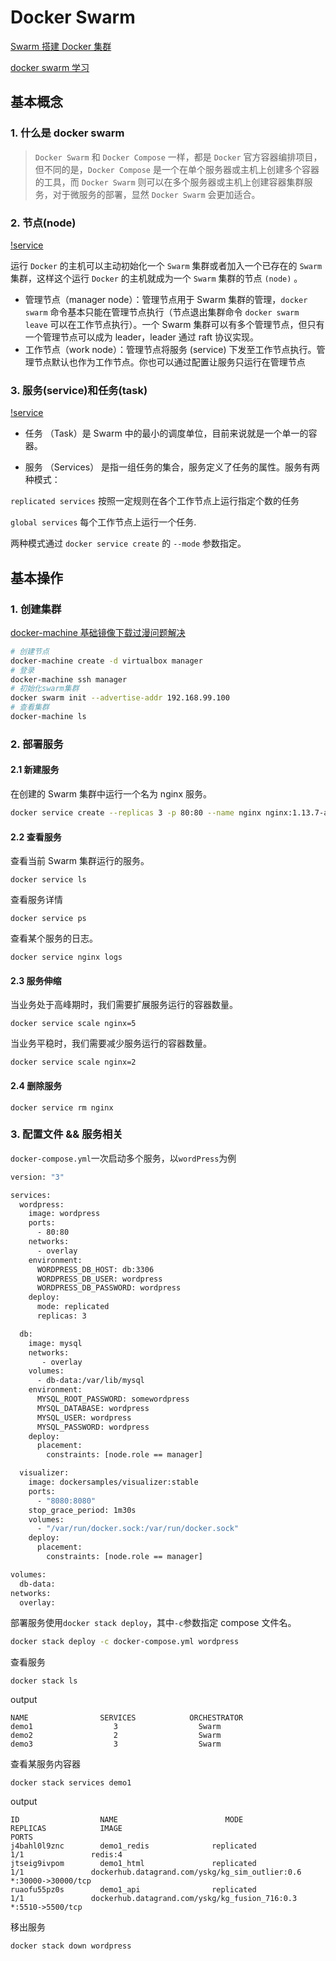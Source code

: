 # Docker Swarm

[Swarm 搭建 Docker 集群](https://blog.csdn.net/u011781521/article/details/80468985)

[docker swarm 学习](https://yeasy.gitbooks.io/docker_practice/swarm_mode/)

## 基本概念

### 1. 什么是 docker swarm

> `Docker Swarm` 和 `Docker Compose` 一样，都是 `Docker` 官方容器编排项目，但不同的是，`Docker Compose` 是一个在单个服务器或主机上创建多个容器的工具，而 `Docker Swarm` 则可以在多个服务器或主机上创建容器集群服务，对于微服务的部署，显然 `Docker Swarm` 会更加适合。

### 2. 节点(node)

[!service](https://raw.githubusercontent.com/kerwin-ly/Blog/master/assets/imgs/swarm-diagram.png)

运行 `Docker` 的主机可以主动初始化一个 `Swarm` 集群或者加入一个已存在的 `Swarm` 集群，这样这个运行 `Docker` 的主机就成为一个 `Swarm` 集群的节点 `(node)` 。

- 管理节点（manager node）：管理节点用于 Swarm 集群的管理，`docker swarm` 命令基本只能在管理节点执行（节点退出集群命令 `docker swarm leave` 可以在工作节点执行）。一个 Swarm 集群可以有多个管理节点，但只有一个管理节点可以成为 leader，leader 通过 raft 协议实现。
- 工作节点（work node）：管理节点将服务 (service) 下发至工作节点执行。管理节点默认也作为工作节点。你也可以通过配置让服务只运行在管理节点

### 3. 服务(service)和任务(task)

[!service](https://raw.githubusercontent.com/kerwin-ly/Blog/master/assets/imgs/services-diagram.png)

- 任务 （Task）是 Swarm 中的最小的调度单位，目前来说就是一个单一的容器。

- 服务 （Services） 是指一组任务的集合，服务定义了任务的属性。服务有两种模式：

`replicated services` 按照一定规则在各个工作节点上运行指定个数的任务

`global services` 每个工作节点上运行一个任务.

两种模式通过 `docker service create` 的 `--mode` 参数指定。

## 基本操作

### 1. 创建集群

[docker-machine 基础镜像下载过漫问题解决](https://segmentfault.com/a/1190000017001848)

```bash
# 创建节点
docker-machine create -d virtualbox manager
# 登录
docker-machine ssh manager
# 初始化swarm集群
docker swarm init --advertise-addr 192.168.99.100
# 查看集群
docker-machine ls
```

### 2. 部署服务

#### 2.1 新建服务

在创建的 Swarm 集群中运行一个名为 nginx 服务。

```bash
docker service create --replicas 3 -p 80:80 --name nginx nginx:1.13.7-alpine
```

#### 2.2 查看服务

查看当前 Swarm 集群运行的服务。

```
docker service ls
```

查看服务详情

```
docker service ps
```

查看某个服务的日志。

```
docker service nginx logs
```

#### 2.3 服务伸缩

当业务处于高峰期时，我们需要扩展服务运行的容器数量。

```
docker service scale nginx=5
```

当业务平稳时，我们需要减少服务运行的容器数量。

```
docker service scale nginx=2
```

#### 2.4 删除服务

```
docker service rm nginx
```

### 3. 配置文件 && 服务相关

`docker-compose.yml`一次启动多个服务，以`wordPress`为例

```bash
version: "3"

services:
  wordpress:
    image: wordpress
    ports:
      - 80:80
    networks:
      - overlay
    environment:
      WORDPRESS_DB_HOST: db:3306
      WORDPRESS_DB_USER: wordpress
      WORDPRESS_DB_PASSWORD: wordpress
    deploy:
      mode: replicated
      replicas: 3

  db:
    image: mysql
    networks:
       - overlay
    volumes:
      - db-data:/var/lib/mysql
    environment:
      MYSQL_ROOT_PASSWORD: somewordpress
      MYSQL_DATABASE: wordpress
      MYSQL_USER: wordpress
      MYSQL_PASSWORD: wordpress
    deploy:
      placement:
        constraints: [node.role == manager]

  visualizer:
    image: dockersamples/visualizer:stable
    ports:
      - "8080:8080"
    stop_grace_period: 1m30s
    volumes:
      - "/var/run/docker.sock:/var/run/docker.sock"
    deploy:
      placement:
        constraints: [node.role == manager]

volumes:
  db-data:
networks:
  overlay:
```

部署服务使用`docker stack deploy`，其中`-c`参数指定 compose 文件名。

```bash
docker stack deploy -c docker-compose.yml wordpress
```

查看服务

```shell
docker stack ls
```
output
```
NAME                SERVICES            ORCHESTRATOR
demo1                  3                  Swarm
demo2                  2                  Swarm
demo3                  3                  Swarm
```

查看某服务内容器
```shell
docker stack services demo1
```
output
```shell
ID                  NAME                        MODE                REPLICAS            IMAGE                                             PORTS
j4bahl0l9znc        demo1_redis              replicated              1/1               redis:4
jtseig9ivpom        demo1_html               replicated              1/1               dockerhub.datagrand.com/yskg/kg_sim_outlier:0.6   *:30000->30000/tcp
ruaofu55pz0s        demo1_api                replicated              1/1               dockerhub.datagrand.com/yskg/kg_fusion_716:0.3    *:5510->5500/tcp
```

移出服务

```
docker stack down wordpress
```
